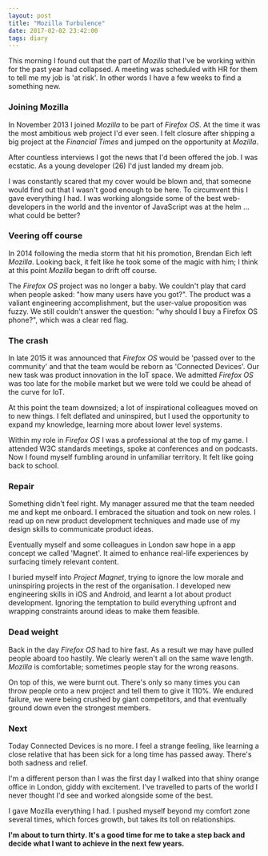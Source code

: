 ```yaml
---
layout: post
title: "Mozilla Turbulence"
date: 2017-02-02 23:42:00
tags: diary
---
```


This morning I found out that the part of *Mozilla* that I've be working within for the past year had collapsed.
A meeting was scheduled with HR for them to tell me my job is 'at risk'. In other words I have a few weeks
to find a something new.

### Joining Mozilla

In November 2013 I joined *Mozilla* to be part of *Firefox OS*. At the time it was the most ambitious
web project I'd ever seen. I felt closure after shipping a big project at the *Financial
Times* and jumped on the opportunity at *Mozilla*.

After countless interviews I got the news that I'd been offered the job. I was ecstatic.
As a young developer (26) I'd just landed my dream job.

I was constantly scared that my cover would be blown and, that someone would find out that I
wasn't good enough to be here. To circumvent this I gave everything I had. I was working
alongside some of the best web-developers in the world and the inventor
of JavaScript was at the helm ... what could be better?

### Veering off course

In 2014 following the media storm that hit his promotion, Brendan Eich left *Mozilla*.
Looking back, it felt like he took some of the magic with him; I think at this point *Mozilla* began to
drift off course.

The *Firefox OS* project was no longer a baby. We couldn't play that
card when people asked: "how many users have you got?". The product was a
valiant engineering accomplishment, but the user-value proposition was
fuzzy. We still couldn't answer the question: "why should I buy a Firefox OS phone?",
which was a clear red flag.

### The crash

In late 2015 it was announced that *Firefox OS* would be 'passed over to the community'
and that the team would be reborn as 'Connected Devices'. Our new task was product
innovation in the IoT space. We admitted *Firefox OS* was too late for the mobile market
but we were told we could be ahead of the curve for IoT.

At this point the team downsized; a lot of inspirational colleagues moved on to new things. I felt deflated and uninspired, but I used the opportunity to expand my knowledge, learning more about lower level systems.

Within my role in *Firefox OS* I was a professional at the top of my game. I attended
W3C standards meetings, spoke at conferences and on podcasts. Now I found myself
fumbling around in unfamiliar territory. It felt like going back to school.

### Repair

Something didn't feel right. My manager assured me that the team needed
me and kept me onboard. I embraced the situation and took on new roles. I read up
on new product development techniques and made use of my design skills to
communicate product ideas.

Eventually myself and some colleagues in London saw hope in a app concept we called
'Magnet'. It aimed to enhance real-life experiences by surfacing timely relevant
content.

I buried myself into *Project Magnet*, trying to ignore the low morale and
uninspiring projects in the rest of the organisation. I developed new engineering
skills in iOS and Android, and learnt a lot about product development.
Ignoring the temptation to build everything upfront and wrapping constraints
around ideas to make them feasible.

### Dead weight

Back in the day *Firefox OS* had to hire fast. As a result we may have pulled people
aboard too hastily. We clearly weren't all on the same wave length. *Mozilla* is
comfortable; sometimes people stay for the wrong reasons.

On top of this, we were burnt out. There's only so many times you can throw
people onto a new project and tell them to give it 110%. We endured failure,
we were being crushed by giant competitors, and that eventually ground
down even the strongest members.

### Next

Today Connected Devices is no more. I feel a strange feeling, like learning a close relative
that has been sick for a long time has passed away. There's both sadness and relief.

I'm a different person than I was the first day I walked into that shiny orange office in London,
giddy with excitement. I've travelled to parts of the world I never thought I'd see
and worked alongside some of the best.

I gave Mozilla everything I had. I pushed myself beyond my comfort zone
several times, which forces growth, but takes its toll on relationships.

**I'm about to turn thirty. It's a good time for me to take a step back and decide
what I want to achieve in the next few years.**
